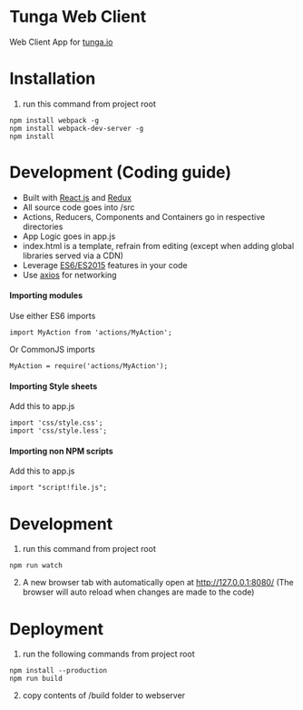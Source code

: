 # Tunga Web Client
Web Client App for [tunga.io](http://tunga.io/)

# Installation
1. run this command from project root
```
npm install webpack -g
npm install webpack-dev-server -g
npm install
```

# Development (Coding guide)
* Built with [React,js](https://facebook.github.io/react/) and [Redux](http://redux.js.org/)
* All source code goes into /src
* Actions, Reducers, Components and Containers go in respective directories
* App Logic goes in app.js
* index.html is a template, refrain from editing (except when adding global libraries served via a CDN)
* Leverage [ES6/ES2015](https://babeljs.io/docs/learn-es2015/) features in your code
* Use [axios](https://github.com/mzabriskie/axios) for networking

#### Importing modules
Use either ES6 imports
```
import MyAction from 'actions/MyAction';
```

Or CommonJS imports
```
MyAction = require('actions/MyAction');
```

#### Importing Style sheets
Add this to app.js
```
import 'css/style.css';
import 'css/style.less';
```

#### Importing non NPM scripts
Add this to app.js
```
import "script!file.js";
```


# Development
1. run this command from project root
```
npm run watch
```
2. A new browser tab with automatically open at http://127.0.0.1:8080/
(The browser will auto reload when changes are made to the code)

# Deployment
1. run the following commands from project root
```
npm install --production
npm run build
```
2. copy contents of /build folder to webserver
